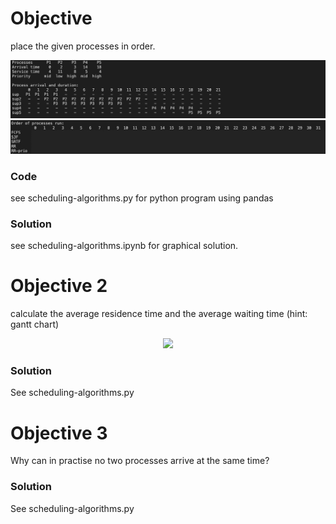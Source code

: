 # Objective
place the given processes in order.

![objective](objective.png)
![hidden](hidden.png)

### Code
see scheduling-algorithms.py for python program using pandas

### Solution
see scheduling-algorithms.ipynb for graphical solution.

# Objective 2
calculate the average residence time and the average waiting time (hint: gantt chart)

<p align="center">
  <img src="/formula.png" width="60%" /> 
</p>

###  Solution

See scheduling-algorithms.py

# Objective 3
Why can in practise no two processes arrive at the same time?

###  Solution

See scheduling-algorithms.py

